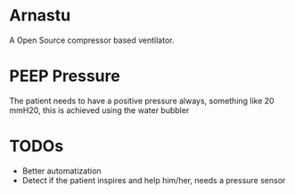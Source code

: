 # Arnastu

A Open Source compressor based ventilator.

# PEEP Pressure

The patient needs to have a positive pressure always, something like 20 mmH20, this is achieved using the water bubbler

# TODOs

* Better automatization
* Detect if the patient inspires and help him/her, needs a pressure sensor